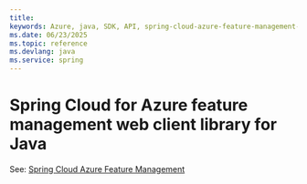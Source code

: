 ```yaml
---
title: 
keywords: Azure, java, SDK, API, spring-cloud-azure-feature-management-web, spring
ms.date: 06/23/2025
ms.topic: reference
ms.devlang: java
ms.service: spring
---
```

# Spring Cloud for Azure feature management web client library for Java

See: [Spring Cloud Azure Feature Management](https://github.com/Azure/azure-sdk-for-java/tree/main/sdk/spring/spring-cloud-azure-feature-management)

